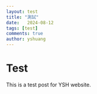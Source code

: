 ```yaml
---
layout: test
title: "測試"
date:   2024-08-12
tags: [test]
comments: true
author: yshuang
---
```


# Test
This is a test post for YSH website.
